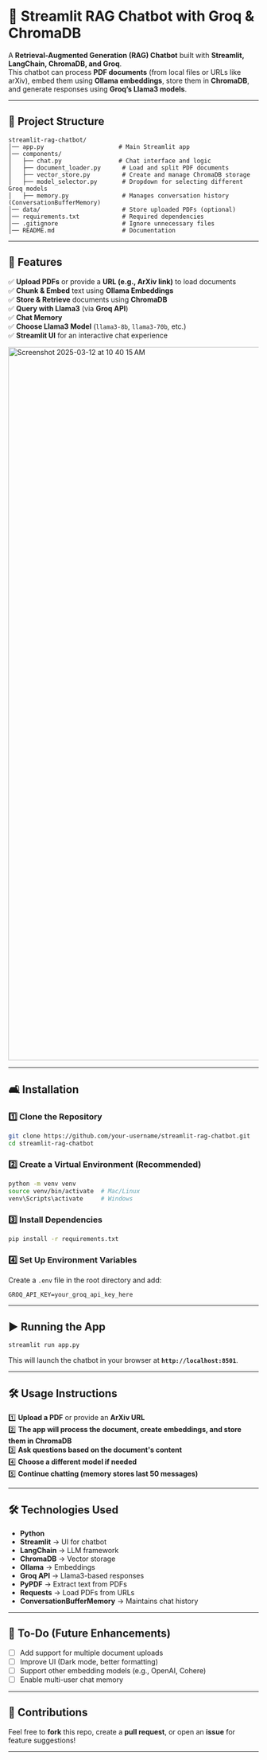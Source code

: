 # 🦙 Streamlit RAG Chatbot with Groq & ChromaDB

A **Retrieval-Augmented Generation (RAG) Chatbot** built with **Streamlit, LangChain, ChromaDB, and Groq**.  
This chatbot can process **PDF documents** (from local files or URLs like arXiv), embed them using **Ollama embeddings**, store them in **ChromaDB**, and generate responses using **Groq’s Llama3 models**.

---

## 📂 Project Structure

```
streamlit-rag-chatbot/
│── app.py                     # Main Streamlit app
│── components/
│   ├── chat.py                # Chat interface and logic
│   ├── document_loader.py      # Load and split PDF documents
│   ├── vector_store.py         # Create and manage ChromaDB storage
│   ├── model_selector.py       # Dropdown for selecting different Groq models
│   ├── memory.py               # Manages conversation history (ConversationBufferMemory)
│── data/                       # Store uploaded PDFs (optional)
│── requirements.txt            # Required dependencies
│── .gitignore                  # Ignore unnecessary files
│── README.md                   # Documentation
```

---

## 🚀 Features
✅ **Upload PDFs** or provide a **URL (e.g., ArXiv link)** to load documents  
✅ **Chunk & Embed** text using **Ollama Embeddings**  
✅ **Store & Retrieve** documents using **ChromaDB**  
✅ **Query with Llama3** (via **Groq API**)  
✅ **Chat Memory**   
✅ **Choose Llama3 Model** (`llama3-8b`, `llama3-70b`, etc.)  
✅ **Streamlit UI** for an interactive chat experience  

<img width="1434" alt="Screenshot 2025-03-12 at 10 40 15 AM" src="https://github.com/user-attachments/assets/a32b60d6-5a6b-40db-b5d1-b2241abcdb45" />



---

## 🛋️ Installation

### **1️⃣ Clone the Repository**
```bash
git clone https://github.com/your-username/streamlit-rag-chatbot.git
cd streamlit-rag-chatbot
```

### **2️⃣ Create a Virtual Environment (Recommended)**
```bash
python -m venv venv
source venv/bin/activate  # Mac/Linux
venv\Scripts\activate     # Windows
```

### **3️⃣ Install Dependencies**
```bash
pip install -r requirements.txt
```

### **4️⃣ Set Up Environment Variables**
Create a `.env` file in the root directory and add:
```plaintext
GROQ_API_KEY=your_groq_api_key_here
```

---

## ▶️ Running the App

```bash
streamlit run app.py
```
This will launch the chatbot in your browser at **`http://localhost:8501`**.

---

## 🛠️ Usage Instructions
1️⃣ **Upload a PDF** or provide an **ArXiv URL**  
2️⃣ **The app will process the document, create embeddings, and store them in ChromaDB**  
3️⃣ **Ask questions based on the document's content**  
4️⃣ **Choose a different model if needed**  
5️⃣ **Continue chatting (memory stores last 50 messages)**  

---

## 🛠️ Technologies Used
- **Python**
- **Streamlit** → UI for chatbot
- **LangChain** → LLM framework
- **ChromaDB** → Vector storage
- **Ollama** → Embeddings
- **Groq API** → Llama3-based responses
- **PyPDF** → Extract text from PDFs
- **Requests** → Load PDFs from URLs
- **ConversationBufferMemory** → Maintains chat history

---

## 📌 To-Do (Future Enhancements)
- [ ] Add support for multiple document uploads  
- [ ] Improve UI (Dark mode, better formatting)  
- [ ] Support other embedding models (e.g., OpenAI, Cohere)  
- [ ] Enable multi-user chat memory  

---

## 🤝 Contributions
Feel free to **fork** this repo, create a **pull request**, or open an **issue** for feature suggestions!

---

